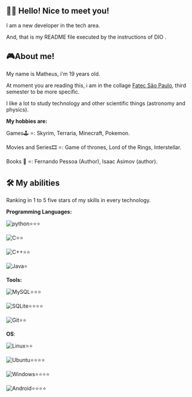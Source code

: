 
## 👨‍💻 Hello! Nice to meet you!
I am a new developer in the tech area. 

And, that is my README file executed by the instructions of DIO .

## 🎮About me!

My name is Matheus, i'm 19 years old.

At moment you are reading this, i am in the collage [Fatec São Paulo](https://www.fatecsp.br/), third semester to be more specific.

I like a lot to study technology and other scientific things (astronomy and physics).

**My hobbies are:**

Games🕹 ⭐: Skyrim, Terraria, Minecraft, Pokemon. 

Movies and Series🎞 ⭐: Game of thrones, Lord of the Rings, Interstellar.

Books 📕 ⭐: Fernando Pessoa (Author), Isaac Asimov (author).






## 🛠 My abilities
Ranking in 1 to 5 five stars of my skills in every technology.


**Programming Languages:**

![python](https://img.shields.io/badge/python-3670A0?style=for-the-badge&logo=python&logoColor=ffdd54)⭐⭐⭐

![C](https://img.shields.io/badge/C-00599C?style=for-the-badge&logo=c&logoColor=white)⭐⭐

![C++](https://img.shields.io/badge/C%2B%2B-00599C?style=for-the-badge&logo=c%2B%2B&logoColor=white)⭐⭐

![Java](https://img.shields.io/badge/java-%23ED8B00.svg?style=for-the-badge&logo=openjdk&logoColor=white)⭐

**Tools:** 

![MySQL](https://img.shields.io/badge/MySQL-00000F?style=for-the-badge&logo=mysql&logoColor=white)⭐⭐⭐

![SQLite](https://img.shields.io/badge/SQLite-000?style=for-the-badge&logo=sqlite&logoColor=07405E)⭐⭐⭐⭐

![Git](https://img.shields.io/badge/GIT-E44C30?style=for-the-badge&logo=git&logoColor=white)⭐⭐


**OS**:

![Linux](https://img.shields.io/badge/Linux-000?style=for-the-badge&logo=linux&logoColor=FCC624)⭐⭐

![Ubuntu](https://img.shields.io/badge/Ubuntu-35495E?style=for-the-badge&logo=ubuntu&logoColor=2CA5E0)⭐⭐⭐⭐

![Windows](https://img.shields.io/badge/Windows-000?style=for-the-badge&logo=windows&logoColor=2CA5E0)⭐⭐⭐⭐

![Android](https://img.shields.io/badge/Android-3DDC84?style=for-the-badge&logo=android&logoColor=white)⭐⭐⭐⭐


